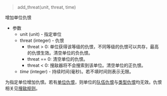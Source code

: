 > add_threat(unit, threat, time)

增加单位仇恨

* 参数
    * unit (unit) - 指定单位
    * threat (integer) - 仇恨
        + threat > 0: 单位获得该等级的仇恨，不同等级的仇恨可以共存，最高的仇恨生效。清空单位的负仇恨。
        + threat == 0: 清空单位的仇恨。
        + threat < 0: 搜敌器将不会搜索到该单位。清空单位的正仇恨。
    * *time* (integer) - 持续时间(毫秒)。若不填时间则表示无限。

为指定单位增加仇恨。若有[单位仇恨]，则单位的[队伍仇恨]与[类型仇恨]均无效。仇恨相关见[搜敌规则]。

[单位仇恨]: /ac/API/ai_attack/add_threat
[队伍仇恨]: /ac/API/ai_attack/add_team_threat
[类型仇恨]: /ac/API/ai_attack/add_type_threat
[搜敌规则]: /ac/API/ai_attack/main?id=搜敌规则
